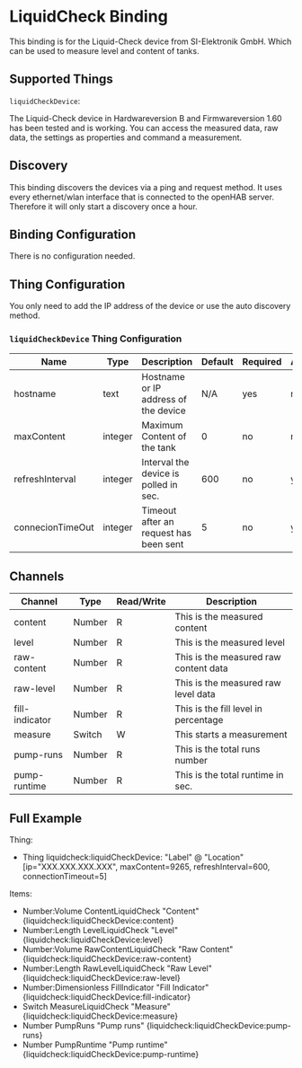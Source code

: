 # LiquidCheck Binding

This binding is for the Liquid-Check device from SI-Elektronik GmbH.
Which can be used to measure level and content of tanks.

## Supported Things

`liquidCheckDevice`:

The Liquid-Check device in Hardwareversion B and Firmwareversion 1.60 has been tested and is working.
You can access the measured data, raw data, the settings as properties and command a measurement.

## Discovery

This binding discovers the devices via a ping and request method.
It uses every ethernet/wlan interface that is connected to the openHAB server.
Therefore it will only start a discovery once a hour.

## Binding Configuration

There is no configuration needed.

## Thing Configuration

You only need to add the IP address of the device or use the auto discovery method.

### `liquidCheckDevice` Thing Configuration

| Name            | Type    | Description                           | Default | Required | Advanced |
|-----------------|---------|---------------------------------------|---------|----------|----------|
| hostname        | text    | Hostname or IP address of the device  | N/A     | yes      | no       |
| maxContent      | integer | Maximum Content of the tank           | 0       | no       | no       |
| refreshInterval | integer | Interval the device is polled in sec. | 600     | no       | yes      |
| connecionTimeOut| integer | Timeout after an request has been sent| 5       | no       | yes      |

## Channels

| Channel        | Type   | Read/Write | Description                           |
|----------------|--------|------------|---------------------------------------|
| content        | Number | R          | This is the measured content          |
| level          | Number | R          | This is the measured level            |
| raw-content    | Number | R          | This is the measured raw content data |
| raw-level      | Number | R          | This is the measured raw level data   |
| fill-indicator | Number | R          | This is the fill level in percentage  |
| measure        | Switch | W          | This starts a measurement             |
| pump-runs      | Number | R          | This is the total runs number         |
| pump-runtime   | Number | R          | This is the total runtime in sec.     |

## Full Example

Thing:

- Thing liquidcheck:liquidCheckDevice: "Label" @ "Location" [ip="XXX.XXX.XXX.XXX", maxContent=9265, refreshInterval=600, connectionTimeout=5]

Items:

- Number:Volume ContentLiquidCheck "Content" {liquidcheck:liquidCheckDevice:content}
- Number:Length LevelLiquidCheck "Level" {liquidcheck:liquidCheckDevice:level}
- Number:Volume RawContentLiquidCheck "Raw Content" {liquidcheck:liquidCheckDevice:raw-content}
- Number:Length RawLevelLiquidCheck "Raw Level" {liquidcheck:liquidCheckDevice:raw-level}
- Number:Dimensionless FillIndicator "Fill Indicator" {liquidcheck:liquidCheckDevice:fill-indicator}
- Switch MeasureLiquidCheck "Measure" {liquidcheck:liquidCheckDevice:measure}
- Number PumpRuns "Pump runs" {liquidcheck:liquidCheckDevice:pump-runs}
- Number PumpRuntime "Pump runtime" {liquidcheck:liquidCheckDevice:pump-runtime}
